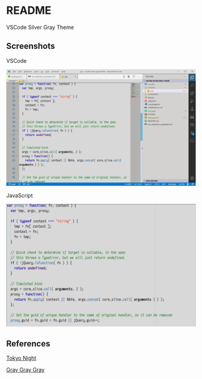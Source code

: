 # README

VSCode Silver Gray Theme

## Screenshots

VSCode

![vscode](./screenshots/vscode.png)

JavaScript

![js](./screenshots/js.png)

## References

[Tokyo Night](https://marketplace.visualstudio.com/items?itemName=enkia.tokyo-night)

[Gray Gray Gray](https://marketplace.visualstudio.com/items?itemName=kendama1980.graygraygray)
